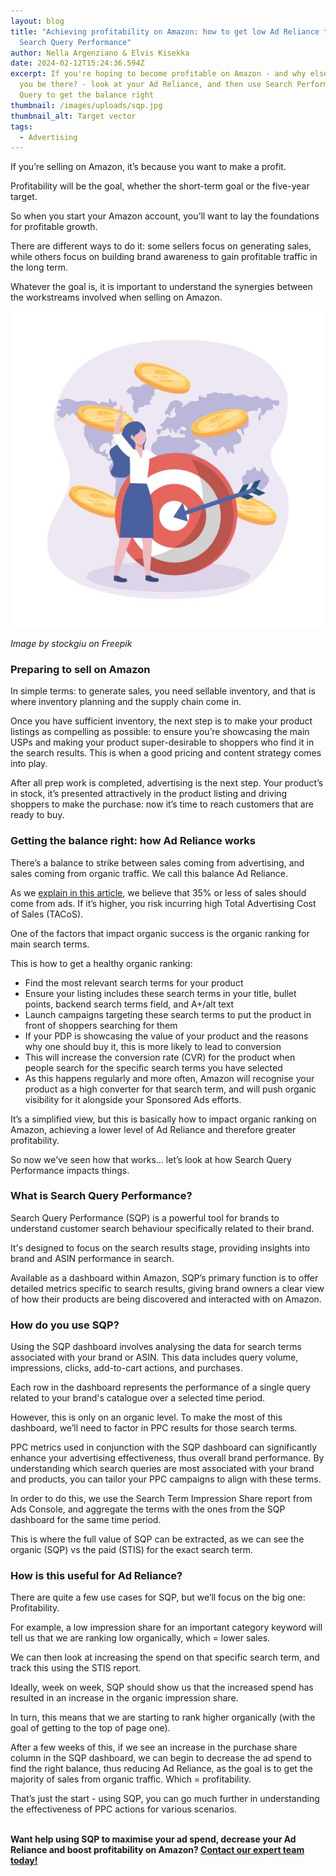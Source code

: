 ```yaml
---
layout: blog
title: "Achieving profitability on Amazon: how to get low Ad Reliance through
  Search Query Performance"
author: Nella Argenziano & Elvis Kisekka
date: 2024-02-12T15:24:36.594Z
excerpt: If you're hoping to become profitable on Amazon - and why else would
  you be there? - look at your Ad Reliance, and then use Search Performance
  Query to get the balance right
thumbnail: /images/uploads/sqp.jpg
thumbnail_alt: Target vector
tags:
  - Advertising
---
```

If you’re selling on Amazon, it’s because you want to make a profit. 

Profitability will be the goal, whether the short-term goal or the five-year target. 

So when you start your Amazon account, you’ll want to lay the foundations for profitable growth. 

There are different ways to do it: some sellers focus on generating sales, while others focus on building brand awareness to gain profitable traffic in the long term.

Whatever the goal is, it is important to understand the synergies between the workstreams involved when selling on Amazon.

![Target vector](/images/uploads/sqp.jpg "Target vector")

*Image by stockgiu on Freepik*

### Preparing to sell on Amazon

In simple terms: to generate sales, you need sellable inventory, and that is where inventory planning and the supply chain come in. 

Once you have sufficient inventory, the next step is to make your product listings as compelling as possible: to ensure you’re showcasing the main USPs and making your product super-desirable to shoppers who find it in the search results. This is when a good pricing and content strategy comes into play.

After all prep work is completed, advertising is the next step. Your product’s in stock, it’s presented attractively in the product listing and driving shoppers to make the purchase: now it’s time to reach customers that are ready to buy.

### Getting the balance right: how Ad Reliance works

There’s a balance to strike between sales coming from advertising, and sales coming from organic traffic. We call this balance Ad Reliance. 

As we [explain in this article](https://e-comas.com/2023/09/25/reduce-your-ad-reliance-how-to-decrease-ad-spend-and-boost-organic-sales.html), we believe that 35% or less of sales should come from ads. If it’s higher, you risk incurring high Total Advertising Cost of Sales (TACoS).

One of the factors that impact organic success is the organic ranking for main search terms. 

This is how to get a healthy organic ranking:

* Find the most relevant search terms for your product
* Ensure your listing includes these search terms in your title, bullet points, backend search terms field, and A+/alt text
* Launch campaigns targeting these search terms to put the product in front of shoppers searching for them
* If your PDP is showcasing the value of your product and the reasons why one should buy it, this is more likely to lead to conversion
* This will increase the conversion rate (CVR) for the product when people search for the specific search terms you have selected
* As this happens regularly and more often, Amazon will recognise your product as a high converter for that search term, and will push organic visibility for it alongside your Sponsored Ads efforts.

It’s a simplified view, but this is basically how to impact organic ranking on Amazon, achieving a lower level of Ad Reliance and therefore greater profitability.

So now we’ve seen how that works… let’s look at how Search Query Performance impacts things. 

### What is Search Query Performance?

Search Query Performance (SQP) is a powerful tool for brands to understand customer search behaviour specifically related to their brand. 

It's designed to focus on the search results stage, providing insights into brand and ASIN performance in search. 

Available as a dashboard within Amazon, SQP’s primary function is to offer detailed metrics specific to search results, giving brand owners a clear view of how their products are being discovered and interacted with on Amazon.

### How do you use SQP?

Using the SQP dashboard involves analysing the data for search terms associated with your brand or ASIN. This data includes query volume, impressions, clicks, add-to-cart actions, and purchases. 

Each row in the dashboard represents the performance of a single query related to your brand's catalogue over a selected time period. 

However, this is only on an organic level. To make the most of this dashboard, we’ll need to factor in PPC results for those search terms.

PPC metrics used in conjunction with the SQP dashboard can significantly enhance your advertising effectiveness, thus overall brand performance. By understanding which search queries are most associated with your brand and products, you can tailor your PPC campaigns to align with these terms. 

In order to do this, we use the Search Term Impression Share report from Ads Console, and aggregate the terms with the ones from the SQP dashboard for the same time period.

This is where the full value of SQP can be extracted, as we can see the organic (SQP) vs the paid (STIS) for the exact search term.

### How is this useful for Ad Reliance?

There are quite a few use cases for SQP, but we’ll focus on the big one: Profitability. 

For example, a low impression share for an important category keyword will tell us that we are ranking low organically, which = lower sales. 

We can then look at increasing the spend on that specific search term, and track this using the STIS report. 

Ideally, week on week, SQP should show us that the increased spend has resulted in an increase in the organic impression share. 

In turn, this means that we are starting to rank higher organically (with the goal of getting to the top of page one). 

After a few weeks of this, if we see an increase in the purchase share column in the SQP dashboard, we can begin to decrease the ad spend to find the right balance, thus reducing Ad Reliance, as the goal is to get the majority of sales from organic traffic. Which = profitability.

That’s just the start - using SQP, you can go much further in understanding the effectiveness of PPC actions for various scenarios. 

**\
Want help using SQP to maximise your ad spend, decrease your Ad Reliance and boost profitability on Amazon? [Contact our expert team today!](https://e-comas.com/contact.html)**

<!--EndFragment-->
